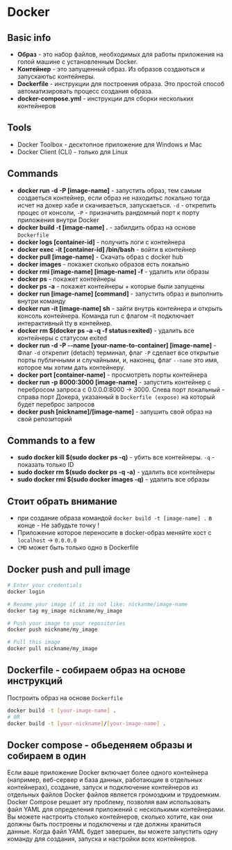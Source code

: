 # Docker


## Basic info
* **Образ** - это набор файлов, необходимых для работы приложения на голой машине с установленным Docker.
* **Контейнер** - это запущенный образ. Из образов создаються и запускаютьс контейнеры.
* **Dockerfile** -  инструкции для построения образа. Это простой способ автоматизировать процесс создания образа.
* **docker-compose.yml** - инструкции для сборки нескольких контейнеров


## Tools
* Docker Toolbox - десктопное приложение для Windows и Mac
* Docker Client (CLI) -  только для Linux

## Commands
* **docker run -d -P [image-name]** - запустить образ, тем самым создаеться контейнер, если образ не находитьс локально тогда исчет на докер хабе и скачиваеться, запускаеться. `-d` -  открепить процес от консоли,  `-P` - призначить рандомный порт к порту приложения внутри Docker
* **docker build -t [image-name] .** - забилдить образ на основе `Dockerfile`
* **docker logs [container-id]** - получить логи с контейнера
* **docker exec -it [container-id] /bin/bash** - войти в контейнер 
* **docker pull [image-name]** - Скачать образ с docker hub
* **docker images** - покажет сколько образов есть локально
* **docker rmi [image-name] [image-name] -f** - удалить  или образы
* **docker ps** - покажет контейнеры
* **docker ps -a** - покажет контейнеры + которые были запущены
* **docker run [image-name] [command]** - запустить образ и выполнить внутри команду
* **docker run -it [image-name] sh** - зайти внутрь контейнера и открыть консоль контейнера. Команда run с флагом -it подключает интерактивный tty в контейнер.
* **docker rm $(docker ps -a -q -f status=exited)** - удалить все контейнеры с статусом exited
* **docker run -d -P --name [your-name-to-container] [image-name]** - Флаг `-d` открепит (detach) терминал, флаг `-P` сделает все открытые порты публичными и случайными, и, наконец, флаг `--name` это имя, которое мы хотим дать контейнеру.
* **docker port [container-name]** - просмотреть порты контейнера
* **docker run -p 8000:3000 [image-name]** - запустить контейнер с перебросом запроса с 0.0.0.0:8000 -> 3000. Слева порт локальный - справа порт Докера, указанный в `Dockerfile (expose)` на который будет переброс запросов
* **docker push [nickname]/[image-name]** - запушить свой образ на свой репозиторий 

## Commands to a few
* **sudo docker kill $(sudo docker ps -q)** - убить все контейнеры. `-q` - показать только ID 
* **sudo docker rm $(sudo docker ps -q -a)** - удалить все контейнеры
* **sudo docker rmi $(sudo docker images -q)** - удалить все образы

## Стоит обрать внимание 
* при создание образа командой `docker build -t [image-name] .` в конце - Не забудьте точку !
* Приложение которое переносите в docker-образ меняйте хост с `localhost` -> `0.0.0.0`
* `CMD`  может быть только одно в Dockerfile

## Docker push and pull image
```bash
# Enter your credentials
docker login

# Rename your image if it is not like: nickanme/image-name
docker tag my_image nickname/my_image

# Push your image to your repositories
docker push nickname/my_image

# Pull this image
docker pull nickname/my_image
```

## Dockerfile - собираем образ на основе инструкций
Построить образ на основе `Dockerfile`
```bash
docker build -t [your-image-name] .
# OR
docker build -t [your-nickname]/[your-image-name] .
```

## Docker compose - обьеденяем образы и собираем в один
Если ваше приложение Docker включает более одного контейнера (например, веб-сервер и база данных, работающие в отдельных контейнерах), создание, запуск и подключение контейнеров из отдельных файлов Docker файлов является громоздким и трудоемким. Docker Compose решает эту проблему, позволяя вам использовать файл YAML для определения приложений с несколькими контейнерами. Вы можете настроить столько контейнеров, сколько хотите, как они должны быть построены и подключены и где должны храниться данные. Когда файл YAML будет завершен, вы можете запустить одну команду для создания, запуска и настройки всех контейнеров.